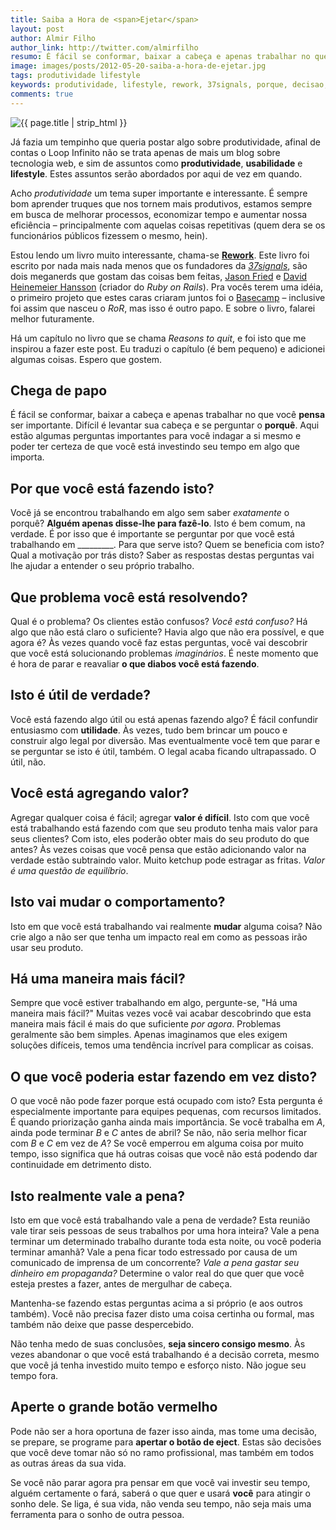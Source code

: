 ```yaml
---
title: Saiba a Hora de <span>Ejetar</span>
layout: post
author: Almir Filho
author_link: http://twitter.com/almirfilho
resumo: É fácil se conformar, baixar a cabeça e apenas trabalhar no que você <strong>pensa</strong> ser importante. Difícil é levantar sua cabeça e se perguntar o <strong>porquê</strong>. Aqui estão algumas perguntas importantes para você indagar a si mesmo e poder ter certeza de que você está investindo seu tempo em algo que importa.
image: images/posts/2012-05-20-saiba-a-hora-de-ejetar.jpg
tags: produtividade lifestyle
keywords: produtividade, lifestyle, rework, 37signals, porque, decisao, ejetar
comments: true
---
```


<p><img src="/{{ page.image }}" alt="{{ page.title | strip_html }}" /></p>

Já fazia um tempinho que queria postar algo sobre produtividade, afinal de contas o Loop Infinito não se trata apenas 
de mais um blog sobre tecnologia web, e sim de assuntos como **produtividade**, **usabilidade** e **lifestyle**. Estes 
assuntos serão abordados por aqui de vez em quando.

Acho *produtividade* um tema super importante e interessante. É sempre bom aprender truques que nos tornem 
mais produtivos, estamos sempre em busca de melhorar processos, economizar tempo e aumentar nossa eficiência 
– principalmente com aquelas coisas repetitivas (quem dera se os funcionários públicos fizessem o mesmo, hein).

Estou lendo um livro muito interessante, chama-se <a href="{{ 'http://www.amazon.com/Rework-Jason-Fried/dp/0307463745/ref=sr_1_1?s=books&ie=UTF8&qid=1337872498&sr=1-1' | escape }}" target="_blank"><strong>Rework</strong></a>. Este livro foi escrito por nada mais nada menos que os 
fundadores da <a href="http://37signals.com/" target="_blank"><em>37signals</em></a>, são dois meganerds que gostam das coisas bem feitas, 
<a href="http://twitter.com/jasonfried" target="_blank">Jason Fried</a> e <a href="http://twitter.com/dhh" target="_blank">David Heinemeier Hansson</a> 
(criador do *Ruby on Rails*). Pra vocês terem uma idéia, o primeiro projeto que estes caras criaram juntos foi o 
<a href="http://basecamp.com" target="_blank">Basecamp</a> – inclusive foi assim que nasceu o *RoR*, mas isso é outro papo. E sobre o 
livro, falarei melhor futuramente. 

Há um capítulo no livro que se chama *Reasons to quit*, e foi isto que me inspirou a fazer este post. Eu traduzi o capítulo
(é bem pequeno) e adicionei algumas coisas. Espero que gostem.

## Chega de papo
É fácil se conformar, baixar a cabeça e apenas trabalhar no que você **pensa** ser importante. Difícil é levantar sua 
cabeça e se perguntar o **porquê**. Aqui estão algumas perguntas importantes para você indagar a si mesmo e poder ter 
certeza de que você está investindo seu tempo em algo que importa.

## Por que você está fazendo isto?
Você já se encontrou trabalhando em algo sem saber *exatamente* o porquê? **Alguém apenas disse-lhe para fazê-lo**. Isto 
é bem comum, na verdade. É por isso que é importante se perguntar por que você está trabalhando em _________. Para que 
serve isto? Quem se beneficia com isto? Qual a motivação por trás disto? Saber as respostas destas perguntas vai lhe 
ajudar a entender o seu próprio trabalho.

## Que problema você está resolvendo?
Qual é o problema? Os clientes estão confusos? *Você está confuso?* Há algo que não está claro o suficiente? Havia algo 
que não era possível, e que agora é? Às vezes quando você faz estas perguntas, você vai descobrir que você está 
solucionando problemas *imaginários*. É neste momento que é hora de parar e reavaliar **o que diabos você está fazendo**.

## Isto é útil de verdade?
Você está fazendo algo útil ou está apenas fazendo algo? É fácil confundir entusiasmo com **utilidade**. Às vezes, tudo 
bem brincar um pouco e construir algo legal por diversão. Mas eventualmente você tem que parar e se perguntar se isto é 
útil, também. O legal acaba ficando ultrapassado. O útil, não.

## Você está agregando valor?
Agregar qualquer coisa é fácil; agregar **valor é difícil**. Isto com que você está trabalhando está fazendo com que seu 
produto tenha mais valor para seus clientes? Com isto, eles poderão obter mais do seu produto do que antes? Às vezes coisas 
que você pensa que estão adicionando valor na verdade estão subtraindo valor. Muito ketchup pode estragar as fritas. 
*Valor é uma questão de equilíbrio*.

## Isto vai mudar o comportamento?
Isto em que você está trabalhando vai realmente **mudar** alguma coisa? Não crie algo a não ser que tenha um impacto 
real em como as pessoas irão usar seu produto.

## Há uma maneira mais fácil?
Sempre que você estiver trabalhando em algo, pergunte-se, "Há uma maneira mais fácil?" Muitas vezes você vai acabar 
descobrindo que esta maneira mais fácil é mais do que suficiente *por agora*. Problemas geralmente são bem simples. Apenas 
imaginamos que eles exigem soluções difíceis, temos uma tendência incrível para complicar as coisas.

## O que você poderia estar fazendo em vez disto?
O que você não pode fazer porque está ocupado com isto? Esta pergunta é especialmente importante para equipes pequenas, 
com recursos limitados. É quando priorização ganha ainda mais importância. Se você trabalha em *A*, ainda pode terminar 
*B* e *C* antes de abril? Se não, não seria melhor ficar com *B* e *C* em vez de *A*? Se você emperrou em alguma coisa 
por muito tempo, isso significa que há outras coisas que você não está podendo dar continuidade em detrimento disto.

## Isto realmente vale a pena?
Isto em que você está trabalhando vale a pena de verdade? Esta reunião vale tirar seis pessoas de seus trabalhos por uma 
hora inteira? Vale a pena terminar um determinado trabalho durante toda esta noite, ou você poderia terminar amanhã? Vale 
a pena ficar todo estressado por causa de um comunicado de imprensa de um concorrente? *Vale a pena gastar seu dinheiro em 
propaganda?* Determine o valor real do que quer que você esteja prestes a fazer, antes de mergulhar de cabeça.


Mantenha-se fazendo estas perguntas acima a si próprio (e aos outros também). Você não precisa fazer disto uma coisa 
certinha ou formal, mas também não deixe que passe despercebido.

Não tenha medo de suas conclusões, **seja sincero consigo mesmo**. Às vezes abandonar o que você está trabalhando é a 
decisão correta, mesmo que você já tenha investido muito tempo e esforço nisto. Não jogue seu tempo fora.

## Aperte o grande botão vermelho
Pode não ser a hora oportuna de fazer isso ainda, mas tome uma decisão, se prepare, se programe para **apertar o botão de 
eject**. Estas são decisões que você deve tomar não só no ramo profissional, mas também em todos as outras áreas da sua
vida.

Se você não parar agora pra pensar em que você vai investir seu tempo, alguém certamente o fará, saberá o que quer 
e usará **você** para atingir o sonho dele.
Se liga, é sua vida, não venda seu tempo, não seja mais uma ferramenta para o sonho de outra pessoa.